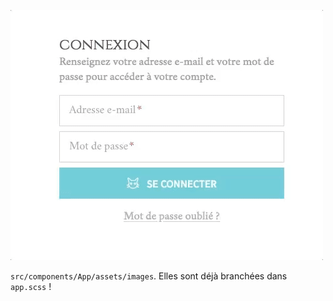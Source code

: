 

![resultat](resultat.gif)

`src/components/App/assets/images`. Elles sont déjà branchées dans `app.scss` !
